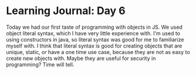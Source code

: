 # Learning Journal: Day 6

Today we had our first taste of programming with objects in JS.  We used object literal syntax, which I have very little experience with.  I'm used to using constructors in java, so literal syntax was good for me to familiarize myself with.  I think that literal syntax is good for creating objects that are unique, static, or have a one time use case, because they are not as easy to create new objects with.  Maybe they are useful for security in programming?  Time will tell.
